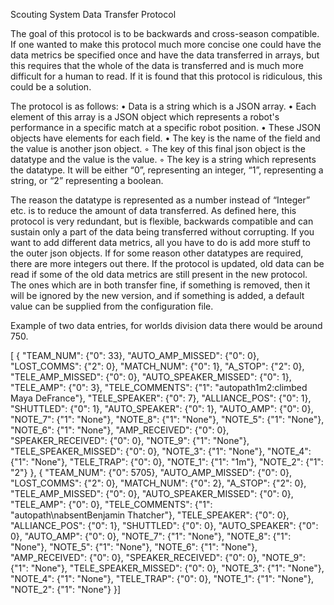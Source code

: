 Scouting System Data Transfer Protocol

The goal of this protocol is to be backwards and cross-season compatible. If one wanted to make this protocol much more concise one could have the data metrics be specified once and have the data transferred in arrays, but this requires that the whole of the data is transferred and is much more difficult for a human to read. If it is found that this protocol is ridiculous, this could be a solution. 


The protocol is as follows: 
    • Data is a string which is a JSON array. 
    • Each element of this array is a JSON object which represents a robot's performance in a specific match at a specific robot position. 
    • These JSON objects have elements for each field. 
    • The key is the name of the field and the value is another json object. 
        ◦ The key of this final json object is the datatype and the value is the value.
        ◦  The key is a string which represents the datatype. It will be either “0”, representing an integer, “1”, representing a string, or “2” representing a boolean. 

The reason the datatype is represented as a number instead of “Integer” etc. is to reduce the amount of data transferred. As defined here, this protocol is very redundant, but is flexible, backwards compatible and can sustain only a part of the data being transferred without corrupting.
	If you want to add different data metrics, all you have to do is add more stuff to the outer json objects. If for some reason other datatypes are required, there are more integers out there. If the protocol is updated, old data can be read if some of the old data metrics are still present in the new protocol. The ones which are in both transfer fine, if something is removed, then it will be ignored by the new version, and if something is added, a default value can be supplied from the configuration file.


Example of two data entries, for worlds division data there would be around 750. 

[
 {
  "TEAM_NUM": {"0": 33},
  "AUTO_AMP_MISSED": {"0": 0},
  "LOST_COMMS": {"2": 0},
  "MATCH_NUM": {"0": 1},
  "A_STOP": {"2": 0},
  "TELE_AMP_MISSED": {"0": 0},
  "AUTO_SPEAKER_MISSED": {"0": 1},
  "TELE_AMP": {"0": 3},
  "TELE_COMMENTS": {"1": "autopath1m2:climbed Maya DeFrance"},
  "TELE_SPEAKER": {"0": 7},
  "ALLIANCE_POS": {"0": 1},
  "SHUTTLED": {"0": 1},
  "AUTO_SPEAKER": {"0": 1},
  "AUTO_AMP": {"0": 0},
  "NOTE_7": {"1": "None"},
  "NOTE_8": {"1": "None"},
  "NOTE_5": {"1": "None"},
  "NOTE_6": {"1": "None"},
  "AMP_RECEIVED": {"0": 0},
  "SPEAKER_RECEIVED": {"0": 0},
  "NOTE_9": {"1": "None"},
  "TELE_SPEAKER_MISSED": {"0": 0},
  "NOTE_3": {"1": "None"},
  "NOTE_4": {"1": "None"},
  "TELE_TRAP": {"0": 0},
  "NOTE_1": {"1": "1m"},
  "NOTE_2": {"1": "2"}
 },
 {
  "TEAM_NUM": {"0": 5705},
  "AUTO_AMP_MISSED": {"0": 0},
  "LOST_COMMS": {"2": 0},
  "MATCH_NUM": {"0": 2},
  "A_STOP": {"2": 0},
  "TELE_AMP_MISSED": {"0": 0},
  "AUTO_SPEAKER_MISSED": {"0": 0},
  "TELE_AMP": {"0": 0},
  "TELE_COMMENTS": {"1": "autopath\nabsentBenjamin Thatcher"},
  "TELE_SPEAKER": {"0": 0},
  "ALLIANCE_POS": {"0": 1},
  "SHUTTLED": {"0": 0},
  "AUTO_SPEAKER": {"0": 0},
  "AUTO_AMP": {"0": 0},
  "NOTE_7": {"1": "None"},
  "NOTE_8": {"1": "None"},
  "NOTE_5": {"1": "None"},
  "NOTE_6": {"1": "None"},
  "AMP_RECEIVED": {"0": 0},
  "SPEAKER_RECEIVED": {"0": 0},
  "NOTE_9": {"1": "None"},
  "TELE_SPEAKER_MISSED": {"0": 0},
  "NOTE_3": {"1": "None"},
  "NOTE_4": {"1": "None"},
  "TELE_TRAP": {"0": 0},
  "NOTE_1": {"1": "None"},
  "NOTE_2": {"1": "None"}
 }]

